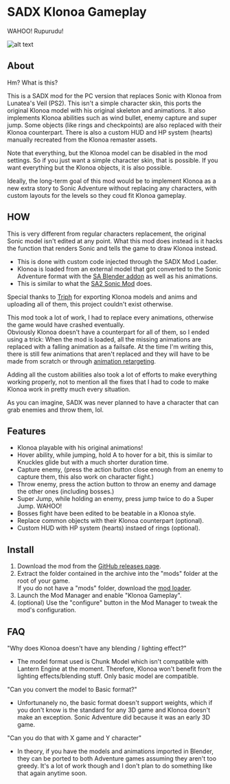 # SADX Klonoa Gameplay

WAHOO! Rupurudu!

![alt text](https://upload.wikimedia.org/wikipedia/en/thumb/5/5f/Klonoa.png/220px-Klonoa.png)

## About

Hm? What is this?

This is a SADX mod for the PC version that replaces Sonic with Klonoa from Lunatea's Veil (PS2). This isn't a simple character skin, this ports the original Klonoa model with his original skeleton and animations.
It also implements Klonoa abilities such as wind bullet, enemy capture and super jump. 
Some objects (like rings and checkpoints) are also replaced with their Klonoa counterpart.
There is also a custom HUD and HP system (hearts) manually recreated from the Klonoa remaster assets.

Note that everything, but the Klonoa model can be disabled in the mod settings. So if you just want a simple character skin, that is possible. If you want everything but the Klonoa objects, it is also possible.

Ideally, the long-term goal of this mod would be to implement Klonoa as a new extra story to Sonic Adventure without replacing any characters, with custom layouts for the levels so they coud fit Klonoa gameplay.

## HOW

This is very different from regular characters replacement, the original Sonic model isn't edited at any point. What this mod does instead is it hacks the function that renders Sonic and tells the game to draw Klonoa instead.

- This is done with custom code injected through the SADX Mod Loader.
- Klonoa is loaded from an external model that got converted to the Sonic Adventure format with the [SA Blender addon](https://github.com/Justin113D/BlenderSASupport/wiki#how-to-create-model-mods-for-the-sonic-adventure-games) as well as his animations. 
- This is similar to what the [SA2 Sonic Mod](https://gamebanana.com/mods/247991) does.

Special thanks to [Triph](https://github.com/entriphy) for exporting Klonoa models and anims and uploading all of them, this project couldn't exist otherwise.

This mod took a lot of work, I had to replace every animations, otherwise the game would have crashed eventually.  
Obviously Klonoa doesn't have a counterpart for all of them, so I ended using a trick: When the mod is loaded, all the missing animations are replaced with a falling animation as a failsafe.
At the time I'm writing this, there is still few animations that aren't replaced and they will have to be made from scratch or through [animation retargeting](https://github.com/Mwni/blender-animation-retargeting).

Adding all the custom abilities also took a lot of efforts to make everything working properly, not to mention all the fixes that I had to code to make Klonoa work in pretty much every situation.

As you can imagine, SADX was never planned to have a character that can grab enemies and throw them, lol.

## Features

* Klonoa playable with his original animations!
* Hover ability, while jumping, hold A to hover for a bit, this is similar to Knuckles glide but with a much shorter duration time.
* Capture enemy, (press the action button close enough from an enemy to capture them, this also work on character fight.)
* Throw enemy, press the action button to throw an enemy and damage the other ones (including bosses.)
* Super Jump, while holding an enemy, press jump twice to do a Super Jump. WAHOO!
* Bosses fight have been edited to be beatable in a Klonoa style.
* Replace common objects with their Klonoa counterpart (optional).
* Custom HUD with HP system (hearts) instaed of rings (optional).

## Install

1. Download the mod from the [GitHub releases page](https://github.com/Sora-yx/SADX-Klonoa-Gameplay/releases).
2. Extract the folder contained in the archive into the "mods" folder at the root of your game. <br> If you do not have a "mods" folder, download the [mod loader](https://github.com/x-hax/sadx-mod-loader).
3. Launch the Mod Manager and enable "Klonoa Gameplay".
4. (optional) Use the "configure" button in the Mod Manager to tweak the mod's configuration.

## FAQ

"Why does Klonoa doesn't have any blending / lighting effect?"
- The model format used is Chunk Model which isn't compatible with Lantern Engine at the moment. Therefore, Klonoa won't benefit from the lighting effects/blending stuff. Only basic model are compatible.

"Can you convert the model to Basic format?"
- Unfortunanely no, the basic format doesn't support weights, which if you don't know is the standard for any 3D game and Klonoa doesn't make an exception. Sonic Adventure did because it was an early 3D game.

"Can you do that with X game and Y character"
- In theory, if you have the models and animations imported in Blender, they can be ported to both Adventure games assuming they aren't too greedy. It's a lot of work though and I don't plan to do something like that again anytime soon.


